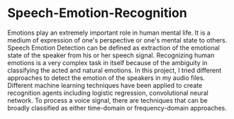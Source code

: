 # Speech-Emotion-Recognition
Emotions play an extremely important role in human mental life. It is a medium of expression of one's perspective or one's mental state to others. Speech Emotion Detection can be defined as extraction of the emotional state of the speaker from his or her speech signal. Recognizing human emotions is a very complex task in itself because of the ambiguity in classifying the acted and natural emotions.
In this project, I tried different approaches to detect the emotion of the speakers in my audio files. Different machine learning techniques have been applied to create recognition agents including logistic regression, convolutional neural network. To process a voice signal, there are techniques that can be broadly classified as either time-domain or frequency-domain approaches.
